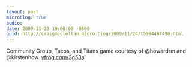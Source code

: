```yaml
---
layout: post
microblog: true
audio: 
date: 2009-11-23 19:00:00 -0500
guid: http://craigmcclellan.micro.blog/2009/11/24/t5994467490.html
---
```

Community Group, Tacos, and Titans game courtesy of @howardrm and @kirstenhow.  [yfrog.com/3g53aj](http://yfrog.com/3g53aj)
